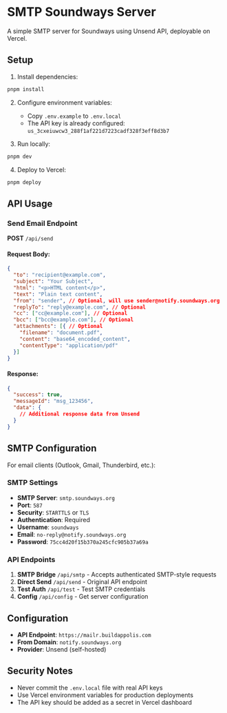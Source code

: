 # SMTP Soundways Server

A simple SMTP server for Soundways using Unsend API, deployable on Vercel.

## Setup

1. Install dependencies:
```bash
pnpm install
```

2. Configure environment variables:
   - Copy `.env.example` to `.env.local`
   - The API key is already configured: `us_3cxeiuwcw3_288f1af221d7223cadf328f3eff8d3b7`

3. Run locally:
```bash
pnpm dev
```

4. Deploy to Vercel:
```bash
pnpm deploy
```

## API Usage

### Send Email Endpoint

**POST** `/api/send`

#### Request Body:
```json
{
  "to": "recipient@example.com",
  "subject": "Your Subject",
  "html": "<p>HTML content</p>",
  "text": "Plain text content",
  "from": "sender", // Optional, will use sender@notify.soundways.org
  "replyTo": "reply@example.com", // Optional
  "cc": ["cc@example.com"], // Optional
  "bcc": ["bcc@example.com"], // Optional
  "attachments": [{ // Optional
    "filename": "document.pdf",
    "content": "base64_encoded_content",
    "contentType": "application/pdf"
  }]
}
```

#### Response:
```json
{
  "success": true,
  "messageId": "msg_123456",
  "data": {
    // Additional response data from Unsend
  }
}
```

## SMTP Configuration

For email clients (Outlook, Gmail, Thunderbird, etc.):

### SMTP Settings
- **SMTP Server**: `smtp.soundways.org`
- **Port**: `587`
- **Security**: `STARTTLS` or `TLS`
- **Authentication**: Required
- **Username**: `soundways`
- **Email**: `no-reply@notify.soundways.org`
- **Password**: `75cc4d20f15b370a245cfc905b37a69a`

### API Endpoints

1. **SMTP Bridge** `/api/smtp` - Accepts authenticated SMTP-style requests
2. **Direct Send** `/api/send` - Original API endpoint
3. **Test Auth** `/api/test` - Test SMTP credentials
4. **Config** `/api/config` - Get server configuration

## Configuration

- **API Endpoint**: `https://mailr.buildappolis.com`
- **From Domain**: `notify.soundways.org`
- **Provider**: Unsend (self-hosted)

## Security Notes

- Never commit the `.env.local` file with real API keys
- Use Vercel environment variables for production deployments
- The API key should be added as a secret in Vercel dashboard
